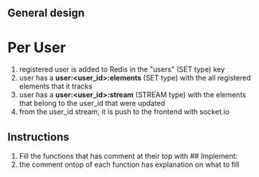 ## General design
# Per User
1. registered user is added to Redis in the "users" (SET type) key
2. user has a **user:<user_id>:elements** (SET type) with the all registered elements that it tracks
3. user has a **user:<user_id>:stream** (STREAM type) with the elements that belong to the user_id that were updated
4. from the user_id stream, it is push to the frontend with socket.io

## Instructions

1. Fill the functions that has comment at their top with ## Implement:
2. the comment ontop of each function has explanation on what to fill
